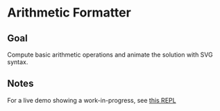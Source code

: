# Arithmetic Formatter

## Goal

Compute basic arithmetic operations and animate the solution with SVG syntax.

## Notes

For a live demo showing a work-in-progress, see [this REPL](https://svelte.dev/repl/730b7da509b74438a9d1c4bc6306b52f)

